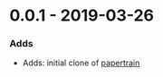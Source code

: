 # 0.0.1 - 2019-03-26

### Adds

- Adds: initial clone of [papertrain](https://github.com/Pageworks/papertrain)
